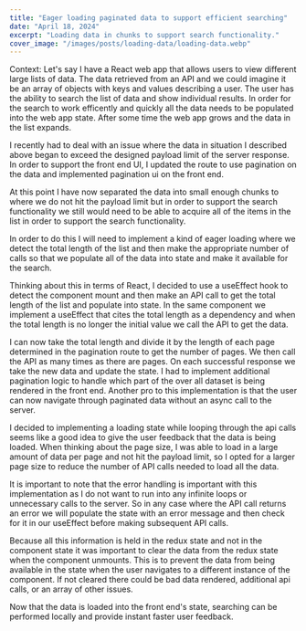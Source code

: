 ```yaml
---
title: "Eager loading paginated data to support efficient searching"
date: "April 18, 2024"
excerpt: "Loading data in chunks to support search functionality."
cover_image: "/images/posts/loading-data/loading-data.webp"
---
```


Context: Let's say I have a React web app that allows users to view different large lists of data. The data retrieved from an API and we could imagine it be an array of objects with keys and values describing a user. The user has the ability to search the list of data and show individual results. In order for the search to work efficently and quickly all the data needs to be populated into the web app state. After some time the web app grows and the data in the list expands.

I recently had to deal with an issue where the data in situation I described above began to exceed the designed payload limit of the server response. In order to support the front end UI, I updated the route to use pagination on the data and implemented pagination ui on the front end.

At this point I have now separated the data into small enough chunks to where we do not hit the payload limit but in order to support the search functionality we still would need to be able to acquire all of the items in the list in order to support the search functionality.

In order to do this I will need to implement a kind of eager loading where we detect the total length of the list and then make the appropriate number of calls so that we populate all of the data into state and make it available for the search.

Thinking about this in terms of React, I decided to use a useEffect hook to detect the component mount and then make an API call to get the total length of the list and populate into state. In the same component we implement a useEffect that cites the total length as a dependency and when the total length is no longer the initial value we call the API to get the data.

I can now take the total length and divide it by the length of each page determined in the pagination route to get the number of pages. We then call the API as many times as there are pages. On each successful response we take the new data and update the state. I had to implement additional pagination logic to handle which part of the over all dataset is being rendered in the front end. Another pro to this implementation is that the user can now navigate through paginated data without an async call to the server.

I decided to implementing a loading state while looping through the api calls seems like a good idea to give the user feedback that the data is being loaded. When thinking about the page size, I was able to load in a large amount of data per page and not hit the payload limit, so I opted for a larger page size to reduce the number of API calls needed to load all the data.

It is important to note that the error handling is important with this implementation as I do not want to run into any infinite loops or unnecessary calls to the server. So in any case where the API call returns an error we will populate the state with an error message and then check for it in our useEffect before making subsequent API calls.

Because all this information is held in the redux state and not in the component state it was important to clear the data from the redux state when the component unmounts. This is to prevent the data from being available in the state when the user navigates to a different instance of the component. If not cleared there could be bad data rendered, additional api calls, or an array of other issues.

Now that the data is loaded into the front end's state, searching can be performed locally and provide instant faster user feedback.
